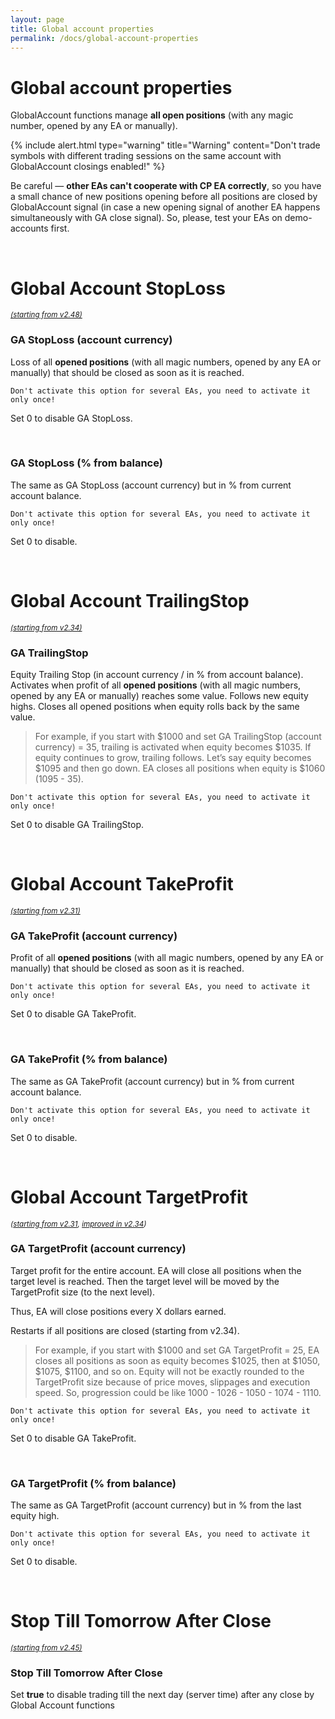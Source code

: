 ```yaml
---
layout: page
title: Global account properties
permalink: /docs/global-account-properties
---
```


# Global account properties

GlobalAccount functions manage **all open positions** (with any magic number, opened by any EA or manually).

{% include alert.html type="warning" title="Warning" content="Don't trade symbols with different trading sessions on the same account with GlobalAccount closings enabled!" %}

Be careful — **other EAs can't cooperate with CP EA correctly**, so you have a small chance of new positions opening before all positions are closed by GlobalAccount signal (in case a new opening signal of another EA happens simultaneously with GA close signal). So, please, test your EAs on demo-accounts first.

<br />

# Global Account StopLoss

<sup>[*(starting from v2.48)*](/docs/versions-history#20220702-248)</sup>

### GA StopLoss (account currency)

Loss of all **opened positions** (with all magic numbers, opened by any EA or manually) that should be closed as soon as it is reached.

    Don't activate this option for several EAs, you need to activate it only once!

Set 0 to disable GA StopLoss.

<br />

### GA StopLoss (% from balance)

The same as GA StopLoss (account currency) but in % from current account balance.

    Don't activate this option for several EAs, you need to activate it only once!

Set 0 to disable.

<br />

# Global Account TrailingStop

<sup>[*(starting from v2.34)*](/docs/versions-history#20210612-234)</sup>

### GA TrailingStop

Equity Trailing Stop (in account currency / in % from account balance).
Activates when profit of all **opened positions** (with all magic numbers, opened by any EA or manually) reaches some value. Follows new equity highs. Closes all opened positions when equity rolls back by the same value.

> For example, if you start with $1000 and set GA TrailingStop (account currency) = 35, trailing is activated when equity becomes $1035. If equity continues to grow, trailing follows. Let’s say equity becomes $1095 and then go down. EA closes all positions when equity is $1060 (1095 - 35).

    Don't activate this option for several EAs, you need to activate it only once!

Set 0 to disable GA TrailingStop.

<br />

# Global Account TakeProfit

<sup>[*(starting from v2.31)*](/docs/versions-history#20210508-231)</sup>

### GA TakeProfit (account currency)

Profit of all **opened positions** (with all magic numbers, opened by any EA or manually) that should be closed as soon as it is reached.

    Don't activate this option for several EAs, you need to activate it only once!

Set 0 to disable GA TakeProfit.

<br />

### GA TakeProfit (% from balance)

The same as GA TakeProfit (account currency) but in % from current account balance.

    Don't activate this option for several EAs, you need to activate it only once!

Set 0 to disable.

<br />

# Global Account TargetProfit

<sup>*([starting from v2.31](/docs/versions-history#20210508-231), [improved in v2.34](/docs/versions-history#20210612-234))*</sup>

### GA TargetProfit (account currency)

Target profit for the entire account. EA will close all positions when the target level is reached. Then the target level will be moved by the TargetProfit size (to the next level).

Thus, EA will close positions every X dollars earned.

Restarts if all positions are closed (starting from v2.34).

> For example, if you start with $1000 and set GA TargetProfit = 25, EA closes all positions as soon as equity becomes $1025, then at $1050, $1075, $1100, and so on. Equity will not be exactly rounded to the TargetProfit size because of price moves, slippages and execution speed. So, progression could be like 1000 - 1026 - 1050 - 1074 - 1110.

    Don't activate this option for several EAs, you need to activate it only once!


Set 0 to disable GA TakeProfit.

<br />

### GA TargetProfit (% from balance)

The same as GA TargetProfit (account currency) but in % from the last equity high.

    Don't activate this option for several EAs, you need to activate it only once!

Set 0 to disable.

<br />

# Stop Till Tomorrow After Close

<sup>[*(starting from v2.45)*](/docs/versions-history#20220421-245)</sup>

### Stop Till Tomorrow After Close

Set **true** to disable trading till the next day (server time) after any close by Global Account functions
